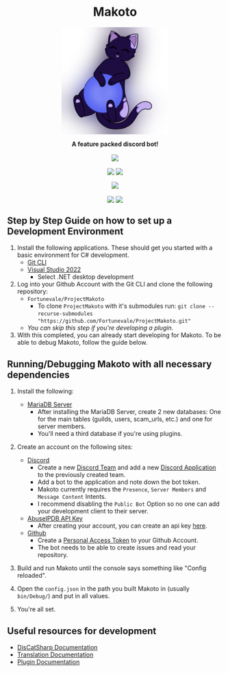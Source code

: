 <h1 align="center">Makoto</h1>
<p align="center"><img src="ProjectMakoto/Assets/Prod.png" width=250 align="center"></p>
<p align="center" style="font-weight:bold;">A feature packed discord bot!</p>

<p align="center"><img src="https://github.com/Fortunevale/ProjectMakoto/actions/workflows/dev.yml/badge.svg?branch=dev" align="center">
<p align="center"><img src="https://img.shields.io/github/contributors/Fortunevale/ProjectMakoto" align="center"> <img src="https://img.shields.io/github/issues-raw/Fortunevale/ProjectMakoto" align="center"></p>
<p align="center"><img src="https://wakatime.com/badge/github/Fortunevale/ProjectMakoto.svg" align="center"></p>

<p align="center"><img src="https://img.shields.io/github/stars/Fortunevale/ProjectMakoto?style=social" align="center"> <img src="https://img.shields.io/github/watchers/Fortunevale/ProjectMakoto?style=social" align="center"></p>

## Step by Step Guide on how to set up a Development Environment

1. Install the following applications. These should get you started with a basic environment for C# development.
    - [Git CLI](https://www.git-scm.com/downloads)
    - [Visual Studio 2022](https://visualstudio.microsoft.com/vs/)
        - Select .NET desktop development
2. Log into your Github Account with the Git CLI and clone the following repository:
    - `Fortunevale/ProjectMakoto`
        - To clone `ProjectMakoto` with it's submodules run: `git clone --recurse-submodules "https://github.com/Fortunevale/ProjectMakoto.git"`
    - _You can skip this step if you're developing a plugin._
3. With this completed, you can already start developing for Makoto. To be able to debug Makoto, follow the guide below.

## Running/Debugging Makoto with all necessary dependencies

1. Install the following:
    - [MariaDB Server](https://mariadb.org/download/)
        - After installing the MariaDB Server, create 2 new databases: One for the main tables (guilds, users, scam_urls, etc.) and one for server members.
        - You'll need a third database if you're using plugins.

2. Create an account on the following sites:
    - [Discord](https://discord.com)
        - Create a new [Discord Team](https://discord.com/developers/teams) and add a new [Discord Application](https://discord.com/developers/applications/) to the previously created team.
        - Add a bot to the application and note down the bot token.
        - Makoto currently requires the `Presence`, `Server Members` and `Message Content` Intents.
        - I recommend disabling the `Public Bot` Option so no one can add your development client to their server.
    - [AbuseIPDB API Key](https://www.abuseipdb.com/account)
        - After creating your account, you can create an api key [here](https://www.abuseipdb.com/account/api).
    - [Github](https://github.com/)
        - Create a [Personal Access Token](https://github.com/settings/tokens) to your Github Account.
        - The bot needs to be able to create issues and read your repository.
3. Build and run Makoto until the console says something like "Config reloaded".
4. Open the `config.json` in the path you built Makoto in (usually `bin/Debug/`) and put in all values.
5. You're all set.

## Useful resources for development

- [DisCatSharp Documentation](https://docs.dcs.aitsys.dev/articles/preamble.html)
- [Translation Documentation](TRANSLATING.md)
- [Plugin Documentation](PLUGINS.md)